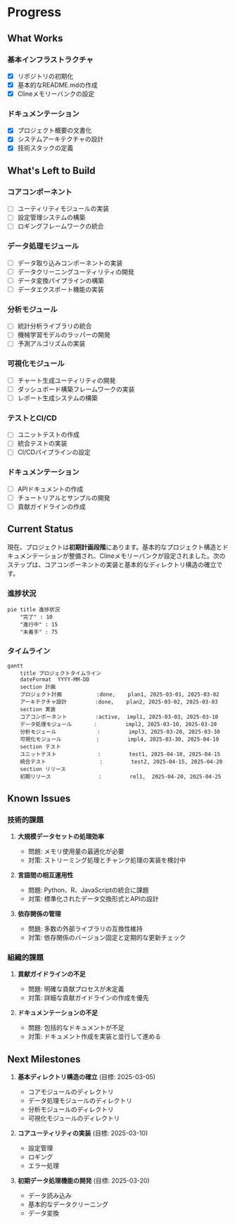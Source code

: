 # Progress

## What Works

### 基本インフラストラクチャ
- [x] リポジトリの初期化
- [x] 基本的なREADME.mdの作成
- [x] Clineメモリーバンクの設定

### ドキュメンテーション
- [x] プロジェクト概要の文書化
- [x] システムアーキテクチャの設計
- [x] 技術スタックの定義

## What's Left to Build

### コアコンポーネント
- [ ] ユーティリティモジュールの実装
- [ ] 設定管理システムの構築
- [ ] ロギングフレームワークの統合

### データ処理モジュール
- [ ] データ取り込みコンポーネントの実装
- [ ] データクリーニングユーティリティの開発
- [ ] データ変換パイプラインの構築
- [ ] データエクスポート機能の実装

### 分析モジュール
- [ ] 統計分析ライブラリの統合
- [ ] 機械学習モデルのラッパーの開発
- [ ] 予測アルゴリズムの実装

### 可視化モジュール
- [ ] チャート生成ユーティリティの開発
- [ ] ダッシュボード構築フレームワークの実装
- [ ] レポート生成システムの構築

### テストとCI/CD
- [ ] ユニットテストの作成
- [ ] 統合テストの実装
- [ ] CI/CDパイプラインの設定

### ドキュメンテーション
- [ ] APIドキュメントの作成
- [ ] チュートリアルとサンプルの開発
- [ ] 貢献ガイドラインの作成

## Current Status

現在、プロジェクトは**初期計画段階**にあります。基本的なプロジェクト構造とドキュメンテーションが整備され、Clineメモリーバンクが設定されました。次のステップは、コアコンポーネントの実装と基本的なディレクトリ構造の確立です。

### 進捗状況
```mermaid
pie title 進捗状況
    "完了" : 10
    "進行中" : 15
    "未着手" : 75
```

### タイムライン
```mermaid
gantt
    title プロジェクトタイムライン
    dateFormat  YYYY-MM-DD
    section 計画
    プロジェクト計画           :done,    plan1, 2025-03-01, 2025-03-02
    アーキテクチャ設計         :done,    plan2, 2025-03-02, 2025-03-03
    section 実装
    コアコンポーネント         :active,  impl1, 2025-03-03, 2025-03-10
    データ処理モジュール       :         impl2, 2025-03-10, 2025-03-20
    分析モジュール             :         impl3, 2025-03-20, 2025-03-30
    可視化モジュール           :         impl4, 2025-03-30, 2025-04-10
    section テスト
    ユニットテスト             :         test1, 2025-04-10, 2025-04-15
    統合テスト                 :         test2, 2025-04-15, 2025-04-20
    section リリース
    初期リリース               :         rel1,  2025-04-20, 2025-04-25
```

## Known Issues

### 技術的課題
1. **大規模データセットの処理効率**
   - 問題: メモリ使用量の最適化が必要
   - 対策: ストリーミング処理とチャンク処理の実装を検討中

2. **言語間の相互運用性**
   - 問題: Python、R、JavaScriptの統合に課題
   - 対策: 標準化されたデータ交換形式とAPIの設計

3. **依存関係の管理**
   - 問題: 多数の外部ライブラリの互換性維持
   - 対策: 依存関係のバージョン固定と定期的な更新チェック

### 組織的課題
1. **貢献ガイドラインの不足**
   - 問題: 明確な貢献プロセスが未定義
   - 対策: 詳細な貢献ガイドラインの作成を優先

2. **ドキュメンテーションの不足**
   - 問題: 包括的なドキュメントが不足
   - 対策: ドキュメント作成を実装と並行して進める

## Next Milestones

1. **基本ディレクトリ構造の確立** (目標: 2025-03-05)
   - コアモジュールのディレクトリ
   - データ処理モジュールのディレクトリ
   - 分析モジュールのディレクトリ
   - 可視化モジュールのディレクトリ

2. **コアユーティリティの実装** (目標: 2025-03-10)
   - 設定管理
   - ロギング
   - エラー処理

3. **初期データ処理機能の開発** (目標: 2025-03-20)
   - データ読み込み
   - 基本的なデータクリーニング
   - データ変換

